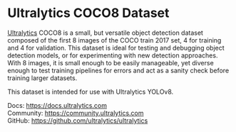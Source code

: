 # Ultralytics COCO8 Dataset

[Ultralytics](https://ultralytics.com) COCO8 is a small, but versatile object detection dataset composed of the first 8 images of the COCO train
2017 set, 4 for training and 4 for validation. This dataset is ideal for testing and debugging object detection models,
or for experimenting with new detection approaches. With 8 images, it is small enough to be easily manageable, yet
diverse enough to test training pipelines for errors and act as a sanity check before training larger datasets.

This dataset is intended for use with Ultralytics YOLOv8.

Docs: https://docs.ultralytics.com  
Community: https://community.ultralytics.com  
GitHub: https://github.com/ultralytics/ultralytics  
